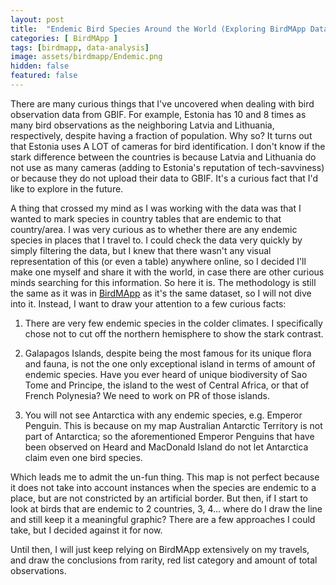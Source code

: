 ```yaml
---
layout: post
title:  "Endemic Bird Species Around the World (Exploring BirdMApp Data, Part #1)"
categories: [ BirdMApp ]
tags: [birdmapp, data-analysis]
image: assets/birdmapp/Endemic.png
hidden: false
featured: false
---
```


There are many curious things that I've uncovered when dealing with bird observation data from GBIF. For example, Estonia has 10 and 8 times as many bird observations as the neighboring Latvia and Lithuania, respectively, despite having a fraction of population. Why so? It turns out that Estonia uses A LOT of cameras for bird identification. I don't know if the stark difference between the countries is because Latvia and Lithuania do not use as many cameras (adding to Estonia's reputation of tech-savviness) or because they do not upload their data to GBIF. It's a curious fact that I'd like to explore in the future.

A thing that crossed my mind as I was working with the data was that I wanted to mark species in country tables that are endemic to that country/area. I was very curious as to whether there are any endemic species in places that I travel to. I could check the data very quickly by simply filtering the data, but I knew that there wasn't any visual representation of this (or even a table) anywhere online, so I decided I'll make one myself and share it with the world, in case there are other curious minds searching for this information. So here it is. The methodology is still the same as it was in [BirdMApp](/birdmapp) as it's the same dataset, so I will not dive into it. Instead, I want to draw your attention to a few curious facts:

1. There are very few endemic species in the colder climates. I specifically chose not to cut off the northern hemisphere to show the stark contrast.

2. Galapagos Islands, despite being the most famous for its unique flora and fauna, is not the one only exceptional island in terms of amount of endemic species. Have you ever heard of unique biodiversity of Sao Tome and Principe, the island to the west of Central Africa, or that of French Polynesia? We need to work on PR of those islands.

3. You will not see Antarctica with any endemic species, e.g. Emperor Penguin. This is because on my map Australian Antarctic Territory is not part of Antarctica; so the aforementioned Emperor Penguins that have been observed on Heard and MacDonald Island do not let Antarctica claim even one bird species.

Which leads me to admit the un-fun thing. This map is not perfect because it does not take into account instances when the species are endemic to a place, but are not constricted by an artificial border. But then, if I start to look at birds that are endemic to 2 countries, 3, 4... where do I draw the line and still keep it a meaningful graphic? There are a few approaches I could take, but I decided against it for now. 

Until then, I will just keep relying on BirdMApp extensively on my travels, and draw the conclusions from rarity, red list category and amount of total observations.

